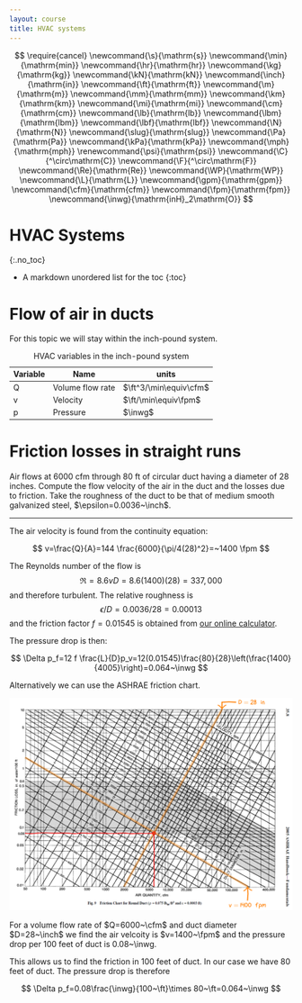 ```yaml
---
layout: course
title: HVAC systems
---
```


$$
\require{cancel}
\newcommand{\s}{\mathrm{s}}
\newcommand{\min}{\mathrm{min}}
\newcommand{\hr}{\mathrm{hr}}
\newcommand{\kg}{\mathrm{kg}}
\newcommand{\kN}{\mathrm{kN}}
\newcommand{\inch}{\mathrm{in}}
\newcommand{\ft}{\mathrm{ft}}
\newcommand{\m}{\mathrm{m}}
\newcommand{\mm}{\mathrm{mm}}
\newcommand{\km}{\mathrm{km}}
\newcommand{\mi}{\mathrm{mi}}
\newcommand{\cm}{\mathrm{cm}}
\newcommand{\lb}{\mathrm{lb}}
\newcommand{\lbm}{\mathrm{lbm}}
\newcommand{\lbf}{\mathrm{lbf}}
\newcommand{\N}{\mathrm{N}}
\newcommand{\slug}{\mathrm{slug}}
\newcommand{\Pa}{\mathrm{Pa}}
\newcommand{\kPa}{\mathrm{kPa}}
\newcommand{\mph}{\mathrm{mph}}
\renewcommand{\psi}{\mathrm{psi}}
\newcommand{\C}{^\circ\mathrm{C}}
\newcommand{\F}{^\circ\mathrm{F}}
\newcommand{\Re}{\mathrm{Re}}
\newcommand{\WP}{\mathrm{WP}}
\newcommand{\L}{\mathrm{L}}
\newcommand{\gpm}{\mathrm{gpm}}
\newcommand{\cfm}{\mathrm{cfm}}
\newcommand{\fpm}{\mathrm{fpm}}
\newcommand{\inwg}{\mathrm{inH}_2\mathrm{O}}
$$

# HVAC Systems
{:.no_toc}

* A markdown unordered list for the toc
{:toc}

# Flow of air in ducts 

For this topic we will stay within the inch-pound system.

<table class="table table-striped">
<caption>
<a name="units"></a>
HVAC variables in the inch-pound system
</caption>
<thead>
<tr><th> Variable  </th><th> Name </th><th>units</th></tr>
</thead>
<tbody>
<tr><td>Q</td><td>Volume flow rate</td><td>$\ft^3/\min\equiv\cfm$</td></tr>
<tr><td>v</td><td>Velocity</td><td>$\ft/\min\equiv\fpm$</td></tr>
<tr><td>p</td><td>Pressure</td><td>$\inwg$</td></tr>
</tbody>
</table>


# Friction losses in straight runs

<div class="example">
Air flows at 6000 cfm through 80 ft of circular duct having a diameter of 28 inches.  Compute the flow velocity of the air in the duct and the losses due to friction.  Take the roughness of the duct to be that of medium smooth galvanized steel, $\epsilon=0.0036~\inch$.

<hr>

The air velocity is found from the continuity equation:

$$
v=\frac{Q}{A}=144 \frac{6000}{\pi/4(28)^2}=~1400 \fpm
$$

The Reynolds number of the flow is
$$
\Re=8.6 v D=8.6(1400)(28)=337,000
$$
and therefore turbulent.  The relative roughness is
$$
\epsilon/D=0.0036/28=0.00013
$$
and the friction factor $f=0.01545$ is obtained from <a href="https://kdusling.github.io/teaching/Applied-Fluids/FrictionFactor.html">our online calculator</a>.

The pressure drop is then:

$$
\Delta p_f=12 f \frac{L}{D}p_v=12(0.01545)\frac{80}{28}\left(\frac{1400}{4005}\right)=0.064~\inwg
$$

Alternatively we can use the ASHRAE friction chart.

<div class="photo" style="width: 100%;">
  <a href="img/DuctFrictionExample.png" target="_blank"><img src="img/DuctFrictionExample.png" alt="ASHRAE friction example"></a>

  <p>
  For a volume flow rate of $Q=6000~\cfm$ and duct diameter $D=28~\inch$ we find the air velcoity is $v=1400~\fpm$ and the pressure drop per 100 feet of duct is 0.08~\inwg.
  </p>
</div>


  This allows us to find the friction in 100 feet of duct.  In our case we have 80 feet of duct.  The pressure drop is therefore

$$
\Delta p_f=0.08\frac{\inwg}{100~\ft}\times 80~\ft=0.064~\inwg
$$

</div>
